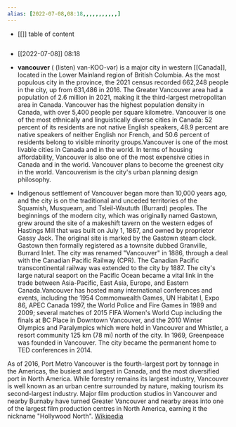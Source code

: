 ```yaml
---
alias: [2022-07-08,08:18,,,,,,,,,,,]
---
```

- [[]]
table of content
```toc
```

- [[2022-07-08]] 08:18
- **vancouver** ( (listen) van-KOO-vər) is a major city in western [[Canada]], located in the Lower Mainland region of British Columbia. As the most populous city in the province, the 2021 census recorded 662,248 people in the city, up from 631,486 in 2016. The Greater Vancouver area had a population of 2.6 million in 2021, making it the third-largest metropolitan area in Canada. Vancouver has the highest population density in Canada, with over 5,400 people per square kilometre. Vancouver is one of the most ethnically and linguistically diverse cities in Canada: 52 percent of its residents are not native English speakers, 48.9 percent are native speakers of neither English nor French, and 50.6 percent of residents belong to visible minority groups.Vancouver is one of the most livable cities in Canada and in the world. In terms of housing affordability, Vancouver is also one of the most expensive cities in Canada and in the world. Vancouver plans to become the greenest city in the world. Vancouverism is the city's urban planning design philosophy.

- Indigenous settlement of Vancouver began more than 10,000 years ago, and the city is on the traditional and unceded territories of the Squamish, Musqueam, and Tsleil-Waututh (Burrard) peoples. The beginnings of the modern city, which was originally named Gastown, grew around the site of a makeshift tavern on the western edges of Hastings Mill that was built on July 1, 1867, and owned by proprietor Gassy Jack. The original site is marked by the Gastown steam clock. Gastown then formally registered as a townsite dubbed Granville, Burrard Inlet. The city was renamed "Vancouver" in 1886, through a deal with the Canadian Pacific Railway (CPR). The Canadian Pacific transcontinental railway was extended to the city by 1887. The city's large natural seaport on the Pacific Ocean became a vital link in the trade between Asia-Pacific, East Asia, Europe, and Eastern Canada.Vancouver has hosted many international conferences and events, including the 1954 Commonwealth Games, UN Habitat I, Expo 86, APEC Canada 1997, the World Police and Fire Games in 1989 and 2009; several matches of 2015 FIFA Women's World Cup including the finals at BC Place in Downtown Vancouver, and the 2010 Winter Olympics and Paralympics which were held in Vancouver and Whistler, a resort community 125 km (78 mi) north of the city. In 1969, Greenpeace was founded in Vancouver. The city became the permanent home to TED conferences in 2014.

As of 2016, Port Metro Vancouver is the fourth-largest port by tonnage in the Americas, the busiest and largest in Canada, and the most diversified port in North America. While forestry remains its largest industry, Vancouver is well known as an urban centre surrounded by nature, making tourism its second-largest industry. Major film production studios in Vancouver and nearby Burnaby have turned Greater Vancouver and nearby areas into one of the largest film production centres in North America, earning it the nickname "Hollywood North".
[Wikipedia](https://en.wikipedia.org/wiki/Vancouver)